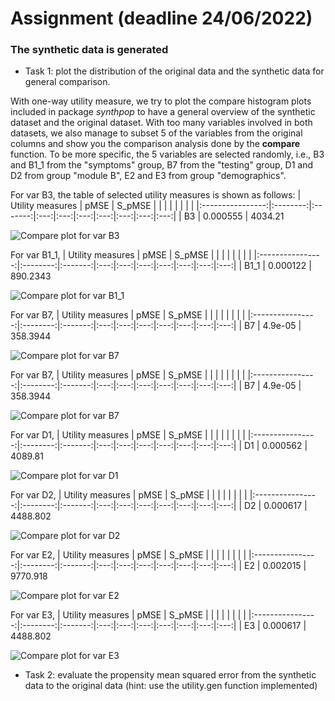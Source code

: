 # Assignment (deadline 24/06/2022)

### The synthetic data is generated 

- Task 1: plot the distribution of the original data and the synthetic data for general comparison.

With one-way utility measure, we try to plot the compare histogram plots included in package *synthpop* to have a general overview of the synthetic dataset and the original dataset. With too many variables involved in both datasets, we also manage to subset 5 of the variables from the original columns and show you the comparison analysis done by the __compare__ function. To be more specific, the 5 variables are selected randomly, i.e., B3 and B1_1 from the "symptoms" group, B7 from the "testing" group, D1 and D2 from group "module B", E2 and E3 from group "demographics".

For var B3, the table of selected utility measures is shown as follows: 
| Utility measures | pMSE     | S_pMSE  |   |   |   |   |   |   |   |
|:----------------:|:--------:|:-------:|:---:|:---:|:---:|:---:|:---:|:---:|:---:|
| B3               | 0.000555 | 4034.21 

![Compare plot for var B3](F:/Master-Thesis-DifferentialPrivacy/EveryWeekTask/Week1-24-06-2022/B3_compare_plot.png)


For var B1_1,
| Utility measures | pMSE     | S_pMSE  |   |   |   |   |   |   |   |
|:----------------:|:--------:|:-------:|:---:|:---:|:---:|:---:|:---:|:---:|:---:|
| B1_1               | 0.000122 | 890.2343 

![Compare plot for var B1_1](F:/Master-Thesis-DifferentialPrivacy/EveryWeekTask/Week1-24-06-2022/B11_compare_plot.png)

For var B7,
| Utility measures | pMSE     | S_pMSE  |   |   |   |   |   |   |   |
|:----------------:|:--------:|:-------:|:---:|:---:|:---:|:---:|:---:|:---:|:---:|
| B7               | 4.9e-05 | 358.3944 

![Compare plot for var B7](F:/Master-Thesis-DifferentialPrivacy/EveryWeekTask/Week1-24-06-2022/B7_compare_plot.png)

For var B7,
| Utility measures | pMSE     | S_pMSE  |   |   |   |   |   |   |   |
|:----------------:|:--------:|:-------:|:---:|:---:|:---:|:---:|:---:|:---:|:---:|
| B7               | 4.9e-05 | 358.3944 

![Compare plot for var B7](F:/Master-Thesis-DifferentialPrivacy/EveryWeekTask/Week1-24-06-2022/B7_compare_plot.png)

For var D1,
| Utility measures | pMSE     | S_pMSE  |   |   |   |   |   |   |   |
|:----------------:|:--------:|:-------:|:---:|:---:|:---:|:---:|:---:|:---:|:---:|
| D1               | 0.000562 | 4089.81 

![Compare plot for var D1](F:/Master-Thesis-DifferentialPrivacy/EveryWeekTask/Week1-24-06-2022/D1_compare_plot.png)

For var D2,
| Utility measures | pMSE     | S_pMSE  |   |   |   |   |   |   |   |
|:----------------:|:--------:|:-------:|:---:|:---:|:---:|:---:|:---:|:---:|:---:|
| D2             | 0.000617 | 4488.802 

![Compare plot for var D2](F:/Master-Thesis-DifferentialPrivacy/EveryWeekTask/Week1-24-06-2022/D2_compare_plot.png)

For var E2,
| Utility measures | pMSE     | S_pMSE  |   |   |   |   |   |   |   |
|:----------------:|:--------:|:-------:|:---:|:---:|:---:|:---:|:---:|:---:|:---:|
| E2             | 0.002015 | 9770.918 

![Compare plot for var E2](F:/Master-Thesis-DifferentialPrivacy/EveryWeekTask/Week1-24-06-2022/E2_compare_plot.png)

For var E3,
| Utility measures | pMSE     | S_pMSE  |   |   |   |   |   |   |   |
|:----------------:|:--------:|:-------:|:---:|:---:|:---:|:---:|:---:|:---:|:---:|
| E3             | 0.000617 | 4488.802 

![Compare plot for var E3](F:/Master-Thesis-DifferentialPrivacy/EveryWeekTask/Week1-24-06-2022/E3_compare_plot.png)

- Task 2: evaluate the propensity mean squared error from the synthetic data to the original data (hint: use the utility.gen function implemented)